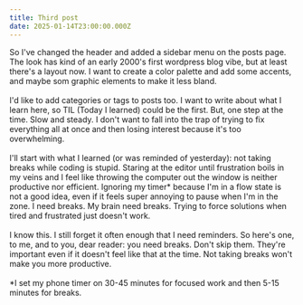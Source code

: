 ```yaml
---
title: Third post
date: 2025-01-14T23:00:00.000Z
---
```


So I've changed the header and added a sidebar menu on the posts page. The look has kind of an early 2000's first wordpress blog vibe, but at least there's a layout now. I want to create a color palette and add some accents, and maybe som graphic elements to make it less bland.\
\
I'd like to add categories or tags to posts too. I want to write about what I learn here, so TIL (Today I learned) could be the first. But, one step at the time. Slow and steady. I don't want to fall into the trap of trying to fix everything all at once and then losing interest because it's too overwhelming.\
\
I'll start with what I learned (or was reminded of yesterday): not taking breaks while coding is stupid. Staring at the editor until frustration boils in my veins and I feel like throwing the computer out the window is neither productive nor efficient. Ignoring my timer\* because I'm in a flow state is not a good idea, even if it feels super annoying to pause when I'm in the zone. I need breaks. My brain need breaks. Trying to force solutions when tired and frustrated just doesn't work.\
\
I know this. I still forget it often enough that I need reminders. So here's one, to me, and to you, dear reader: you need breaks. Don't skip them. They're important even if it doesn't feel like that at the time. Not taking breaks won't make you more productive.\
\
\*I set my phone timer on 30-45 minutes for focused work and then 5-15 minutes for breaks.
